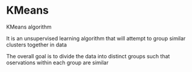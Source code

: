 # KMeans
KMeans algorithm

It is an unsupervised learning algorithm that will attempt to group similar clusters together in data

The overall goal is to divide the data into  distinct groups such that oservations within each group are similar
